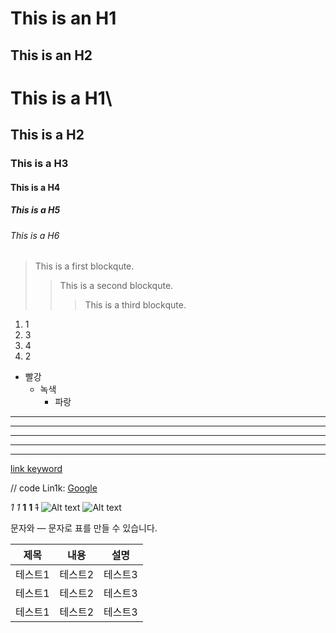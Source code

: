 This    is  an H1
==============            
This is an H2
-------------
# This is a H1\\   
## This is a H2
### This is a H3
#### This is a H4
##### This is a H5
###### This is a H6
> This is a first blockqute.
>	> This is a second blockqute.
>	>	> This is a third blockqute.
1. 1
3. 3
4. 4
2. 2
* 빨강
  * 녹색
    * 파랑
* * *
***
*****
- - -
-----------------------------
[link keyword][id]

[id]: URL "Optional Title here"

// code
Lin1k: [Google][googlelink]

[googlelink]: https://google.com "Go google"
*1*
_1_
**1**
__1__
~~1~~
![Alt text](/path/to/img.jpg)
![Alt text](/path/to/img.jpg "Optional title")           


문자와 — 문자로 표를 만들 수 있습니다. 


|제목|내용|설명|
|------|---|---|
|테스트1|테스트2|테스트3|
|테스트1|테스트2|테스트3|
|테스트1|테스트2|테스트3|

